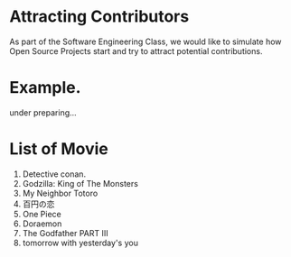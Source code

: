 # Attracting Contributors
As part of the Software Engineering Class, we would like to simulate how Open Source Projects start and try to attract potential contributions.

# Example. 
under preparing...

# List of Movie
1. Detective conan.
1. Godzilla: King of The Monsters
1. My Neighbor Totoro
1. 百円の恋
1. One Piece
1. Doraemon
1. The Godfather PART III
2. tomorrow with yesterday's you

